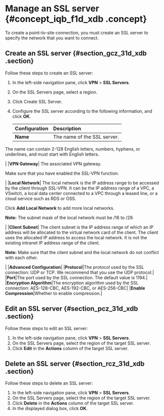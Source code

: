 # Manage an SSL server {#concept_iqb_f1d_xdb .concept}

To create a point-to-site connection, you must create an SSL server to specify the network that you want to connect.

## Create an SSL server {#section_gcz_31d_xdb .section}

Follow these steps to create an SSL server:

1.  In the left-side navigation pane, click **VPN** \> **SSL Servers**.
2.  On the SSL Servers page, select a region.
3.  Click Create SSL Server.
4.  Configure the SSL server according to the following information, and click **OK**.

    |Configuration|Description|
    |:------------|:----------|
    |**Name**| The name of the SSL server.

 The name can contain 2-128 English letters, numbers, hyphens, or underlines, and must start with English letters.

 |
    |**VPN Gateway**| The associated VPN gateway.

 Make sure that you have enabled the SSL-VPN function.

 |
    |**Local Network**| The local network is the IP address range to be accessed by the client through SSL-VPN. It can be the IP address range of a VPC, a VSwitch, a local data center connected to a VPC through a leased line, or a cloud service such as RDS or OSS.

 Click **Add Local Network** to add more local networks.

 **Note:** The subnet mask of the local network must be /16 to /29.

 |
    |**Client Subnet**| The client subnet is the IP address range of which an IP address will be allocated to the virtual network card of the client. The client uses the allocated IP address to access the local network. It is not the existing intranet IP address range of the client.

 **Note:** Make sure that the client subnet and the local network do not conflict with each other.

 |
    |**Advanced Configuration**|
    |**Protocol**|The protocol used by the SSL connection: UDP or TCP. We recommend that you use the UDP protocol.|
    |**Port**|The port used by the SSL connection. The default value is 1194.|
    |**Encryption Algorithm**|The encryption algorithm used by the SSL connection: AES-128-CBC, AES-192-CBC, or AES-256-CBC|
    |**Enable Compression**|Whether to enable compression.|


## Edit an SSL server {#section_pcz_31d_xdb .section}

Follow these steps to edit an SSL server:

1.  In the left-side navigation pane, click **VPN** \> **SSL Servers**.
2.  On the SSL Servers page, select the region of the target SSL server.
3.  Click **Edit** in the **Actions** column of the target SSL server.

## Delete an SSL server {#section_rcz_31d_xdb .section}

Follow these steps to delete an SSL server:

1.  In the left-side navigation pane, click **VPN** \> **SSL Servers**.
2.  On the SSL Servers page, select the region of the target SSL server.
3.  Click **Delete** in the **Actions** column of the target SSL server.
4.  In the displayed dialog box, click **OK**.

